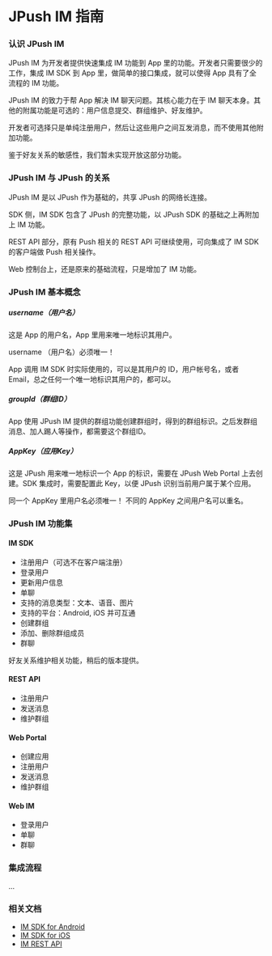 # JPush IM 指南

### 认识 JPush IM

JPush IM 为开发者提供快速集成 IM 功能到 App 里的功能。开发者只需要很少的工作，集成 IM SDK 到 App 里，做简单的接口集成，就可以使得 App 具有了全流程的 IM 功能。

JPush IM 的致力于帮 App 解决 IM 聊天问题。其核心能力在于 IM 聊天本身。其他的附属功能是可选的：用户信息提交、群组维护、好友维护。 

开发者可选择只是单纯注册用户，然后让这些用户之间互发消息，而不使用其他附加功能。

鉴于好友关系的敏感性，我们暂未实现开放这部分功能。


### JPush IM 与 JPush 的关系

JPush IM 是以 JPush 作为基础的，共享 JPush 的网络长连接。

SDK 侧，IM SDK 包含了 JPush 的完整功能，以 JPush SDK 的基础之上再附加上 IM 功能。

REST API 部分，原有 Push 相关的 REST API 可继续使用，可向集成了 IM SDK 的客户端做 Push 相关操作。

Web 控制台上，还是原来的基础流程，只是增加了 IM 功能。

### JPush IM 基本概念

##### username（用户名）

这是 App 的用户名，App 里用来唯一地标识其用户。

username （用户名）必须唯一！

App 调用 IM SDK 时实际使用的，可以是其用户的 ID，用户帐号名，或者 Email，总之任何一个唯一地标识其用户的，都可以。

##### groupId（群组ID）

App 使用 JPush IM 提供的群组功能创建群组时，得到的群组标识。之后发群组消息、加人踢人等操作，都需要这个群组ID。

##### AppKey（应用Key）

这是 JPush 用来唯一地标识一个 App 的标识，需要在 JPush Web Portal 上去创建。SDK 集成时，需要配置此 Key，以便 JPush 识别当前用户属于某个应用。

同一个 AppKey 里用户名必须唯一！ 不同的 AppKey 之间用户名可以重名。


### JPush IM 功能集

#### IM SDK

+ 注册用户（可选不在客户端注册）
+ 登录用户
+ 更新用户信息
+ 单聊
+ 支持的消息类型：文本、语音、图片
+ 支持的平台：Android, iOS 并可互通
+ 创建群组
+ 添加、删除群组成员
+ 群聊

好友关系维护相关功能，稍后的版本提供。

#### REST API

+ 注册用户
+ 发送消息
+ 维护群组

#### Web Portal

+ 创建应用
+ 注册用户
+ 发送消息
+ 维护群组

#### Web IM

+ 登录用户
+ 单聊
+ 群聊

### 集成流程

...


### 相关文档

+ [IM SDK for Android](../../client/im_sdk_android/)
+ [IM SDK for iOS](../../client/im_sdk_ios/)
+ [IM REST API](../../server/rest_api_im/)

